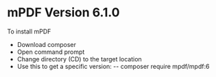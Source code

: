 # mPDF Version 6.1.0

To install mPDF

- Download composer
- Open command prompt
- Change directory (CD) to the target location
- Use this to get a specific version:
-- composer require mpdf/mpdf:6
 
